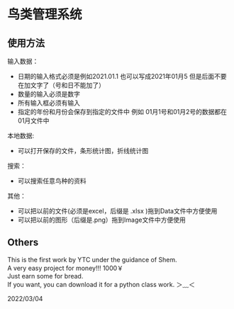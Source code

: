 # 鸟类管理系统
## 使用方法
输入数据：
- 日期的输入格式必须是例如2021.01.1 也可以写成2021年01月5  但是后面不要在加文字了（号和日不能加了）
- 数量的输入必须是数字
- 所有输入框必须有输入
- 指定的年份和月份会保存到指定的文件中 例如 01月1号和01月2号的数据都在01月文件中
  
本地数据:
- 可以打开保存的文件，条形统计图，折线统计图

搜索：
- 可以搜索任意鸟种的资料
  
其他：
- 可以把以前的文件(必须是excel，后缀是 .xlsx )拖到Data文件中方便使用
- 可以把以前的图形（后缀是.png）拖到Image文件中方便使用
  
## Others
This is the first work by YTC under the guidance of Shem.
<br>
A very easy project for money!!! 1000￥
<br>
Just earn some for bread.
<br>
If you want, you can download it for a python class work. ＞﹏＜
<br>

2022/03/04